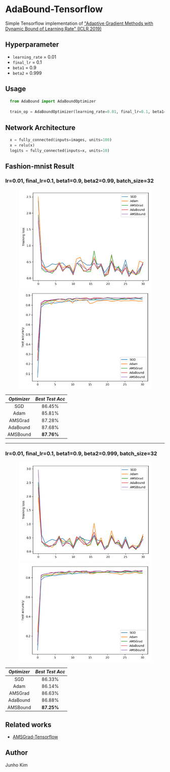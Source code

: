 # AdaBound-Tensorflow
Simple Tensorflow implementation of ["Adaptive Gradient Methods with Dynamic Bound of Learning Rate" (ICLR 2019)](https://openreview.net/forum?id=Bkg3g2R9FX)

## Hyperparameter
* `learning_rate` = 0.01
* `final_lr` = 0.1
* `beta1` = 0.9
* `beta2` = 0.999

## Usage
```python
  from AdaBound import AdaBoundOptimizer
  
  train_op = AdaBoundOptimizer(learning_rate=0.01, final_lr=0.1, beta1=0.9, beta2=0.999, amsgrad=False).minimize(loss)
```

## Network Architecture
```python
  x = fully_connected(inputs=images, units=100)
  x = relu(x)
  logits = fully_connected(inputs=x, units=10)
```

## Fashion-mnist Result

### lr=0.01, final_lr=0.1, beta1=0.9, beta2=0.99, batch_size=32

<div align="center">
   <img src="/assets/99_loss.png" width="420">
  <img src="/assets/99_acc.png"  width="420">
</div>

*Optimizer* | *Best Test Acc* | 
:---: | :---: | 
SGD | 86.45% |
Adam | 85.81% |
AMSGrad | 87.28% |
AdaBound | 87.68% |
AMSBound | **87.76%** |

---

### lr=0.01, final_lr=0.1, beta1=0.9, beta2=0.999, batch_size=32

<div align="center">
   <img src="/assets/999_loss.png" width="420">
  <img src="/assets/999_acc.png"  width="420">
</div>

*Optimizer* | *Best Test Acc* | 
:---: | :---: | 
SGD | 86.33% |
Adam | 86.14% |
AMSGrad | 86.63% |
AdaBound | 86.88% |
AMSBound | **87.25%** |

## Related works
* [AMSGrad-Tensorflow](https://github.com/taki0112/AMSGrad-Tensorflow)

## Author
Junho Kim
